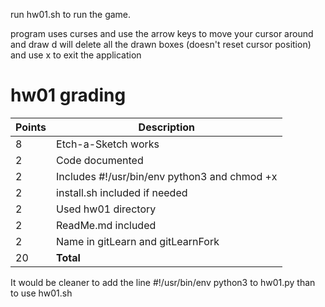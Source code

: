 run hw01.sh to run the game.

program uses curses and use the arrow keys to move your cursor around and draw
d will delete all the drawn boxes (doesn't reset cursor position)
and use x to exit the application


# hw01 grading

| Points      | Description |
| ----------- | ----------- |
|  8 | Etch-a-Sketch works
|  2 | Code documented
|  2 | Includes #!/usr/bin/env python3 and chmod +x
|  2 | install.sh included if needed
|  2 | Used hw01 directory
|  2 | ReadMe.md included
|  2 | Name in gitLearn and gitLearnFork
| 20 | **Total**

It would be cleaner to add the line #!/usr/bin/env python3 to hw01.py than
to use hw01.sh
